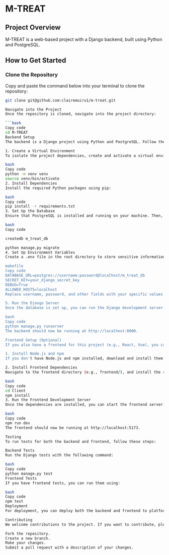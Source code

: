 # M-TREAT

## Project Overview
M-TREAT is a web-based project with a Django backend, built using Python and PostgreSQL.

## How to Get Started

### Clone the Repository
Copy and paste the command below into your terminal to clone the repository:

```bash
git clone git@github.com:clairemuiru1/m-treat.git

Navigate into the Project
Once the repository is cloned, navigate into the project directory:

```bash
Copy code
cd M-TREAT
Backend Setup
The backend is a Django project using Python and PostgreSQL. Follow the steps below to set up and run the backend:

1. Create a Virtual Environment
To isolate the project dependencies, create and activate a virtual environment:

bash
Copy code
python -m venv venv
source venv/bin/activate  
2. Install Dependencies
Install the required Python packages using pip:

bash
Copy code
pip install -r requirements.txt
3. Set Up the Database
Ensure that PostgreSQL is installed and running on your machine. Then, create a PostgreSQL database for the project:

bash
Copy code

createdb m_treat_db

python manage.py migrate
4. Set Up Environment Variables
Create a .env file in the root directory to store sensitive information like database credentials and secret keys. Here's an example of what the .env file might look like:

makefile
Copy code
DATABASE_URL=postgres://username:password@localhost/m_treat_db
SECRET_KEY=your_django_secret_key
DEBUG=True
ALLOWED_HOSTS=localhost
Replace username, password, and other fields with your specific values.

5. Run the Django Server
Once the database is set up, you can run the Django development server:

bash
Copy code
python manage.py runserver
The backend should now be running at http://localhost:8000.

Frontend Setup (Optional)
If you also have a frontend for this project (e.g., React, Vue), you can follow these steps to set it up.

1. Install Node.js and npm
If you don't have Node.js and npm installed, download and install them from Node.js official website.

2. Install Frontend Dependencies
Navigate to the frontend directory (e.g., frontend/), and install the required dependencies:

bash
Copy code
cd Client
npm install
3. Run the Frontend Development Server
Once the dependencies are installed, you can start the frontend server:

bash
Copy code
npm run dev
The frontend should now be running at http://localhost:5173.

Testing
To run tests for both the backend and frontend, follow these steps:

Backend Tests
Run the Django tests with the following command:

bash
Copy code
python manage.py test
Frontend Tests
If you have frontend tests, you can run them using:

bash
Copy code
npm test
Deployment
For deployment, you can deploy both the backend and frontend to platforms such as Heroku, AWS, or DigitalOcean. Ensure that you configure your environment variables, set up PostgreSQL, and make your project production-ready.

Contributing
We welcome contributions to the project. If you want to contribute, please follow these steps:

Fork the repository.
Create a new branch.
Make your changes.
Submit a pull request with a description of your changes.
